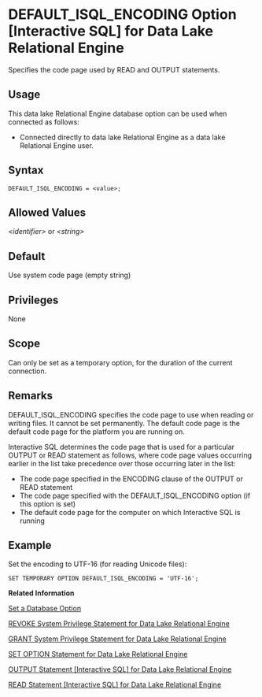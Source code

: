 <!-- loioa63407dc84f210158c18c91e4587106b -->

# DEFAULT\_ISQL\_ENCODING Option \[Interactive SQL\] for Data Lake Relational Engine

Specifies the code page used by READ and OUTPUT statements.



<a name="loioa63407dc84f210158c18c91e4587106b__section_d3p_24q_znb"/>

## Usage

This data lake Relational Engine database option can be used when connected as follows:

-   Connected directly to data lake Relational Engine as a data lake Relational Engine user.



<a name="loioa63407dc84f210158c18c91e4587106b__section_zx3_g24_hrb"/>

## Syntax

```
DEFAULT_ISQL_ENCODING = <value>;
```



<a name="loioa63407dc84f210158c18c91e4587106b__iq_refso_489"/>

## Allowed Values

*<identifier\>* or *<string\>*



<a name="loioa63407dc84f210158c18c91e4587106b__iq_refso_490"/>

## Default

Use system code page \(empty string\)



<a name="loioa63407dc84f210158c18c91e4587106b__section_kdj_f4g_kqb"/>

## Privileges

None



<a name="loioa63407dc84f210158c18c91e4587106b__iq_refso_491"/>

## Scope

Can only be set as a temporary option, for the duration of the current connection.



<a name="loioa63407dc84f210158c18c91e4587106b__iq_refso_492"/>

## Remarks

DEFAULT\_ISQL\_ENCODING specifies the code page to use when reading or writing files. It cannot be set permanently. The default code page is the default code page for the platform you are running on.

Interactive SQL determines the code page that is used for a particular OUTPUT or READ statement as follows, where code page values occurring earlier in the list take precedence over those occurring later in the list:

-   The code page specified in the ENCODING clause of the OUTPUT or READ statement
-   The code page specified with the DEFAULT\_ISQL\_ENCODING option \(if this option is set\)
-   The default code page for the computer on which Interactive SQL is running



<a name="loioa63407dc84f210158c18c91e4587106b__iq_refso_493"/>

## Example

Set the encoding to UTF-16 \(for reading Unicode files\):

```
SET TEMPORARY OPTION DEFAULT_ISQL_ENCODING = 'UTF-16';
```

**Related Information**  


[Set a Database Option](set-a-database-option-0dcb893.md "You set options with the SET OPTION statement.")

[REVOKE System Privilege Statement for Data Lake Relational Engine](../080-sql-statements/revoke-system-privilege-statement-for-data-lake-relational-engine-a3eadda.md "Removes specific system privileges from specific users and the right to administer the privilege.")

[GRANT System Privilege Statement for Data Lake Relational Engine](../080-sql-statements/grant-system-privilege-statement-for-data-lake-relational-engine-a3dfcb0.md "Grants specific system privileges to users or roles, with or without administrative rights.")

[SET OPTION Statement for Data Lake Relational Engine](../080-sql-statements/set-option-statement-for-data-lake-relational-engine-a625da7.md "Changes options that affect the behavior of the database and its compatibility with Transact-SQL. Setting the value of an option can change the behavior for all users or an individual user, in either a temporary or permanent scope.")

[OUTPUT Statement \[Interactive SQL\] for Data Lake Relational Engine](../080-sql-statements/output-statement-interactive-sql-for-data-lake-relational-engine-a62189f.md "Writes the information retrieved by the current query to a file.")

[READ Statement \[Interactive SQL\] for Data Lake Relational Engine](../080-sql-statements/read-statement-interactive-sql-for-data-lake-relational-engine-a622ae5.md "Reads Interactive SQL (dbisql) statements from a file.")

